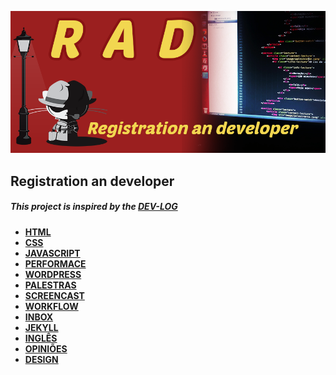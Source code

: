 ![Alt text](/image/rad.png "Registration an developer")
## Registration an developer
##### This project is inspired by the [DEV-LOG](https://github.com/ericdouglas/dev-log)

* **[HTML](source/html/readme.md)**
* **[CSS](source/css/readme.md)**
* **[JAVASCRIPT](source/javascript/readme.md)**
* **[PERFORMACE](source/performace/readme.md)**
* **[WORDPRESS](source/wordpress/readme.md)**
* **[PALESTRAS](source/palestras/readme.md)**
* **[SCREENCAST](source/screencast/readme.md)**
* **[WORKFLOW](source/workflow/readme.md)**
* **[INBOX](source/inbox/readme.md)**
* **[JEKYLL](source/jekyll/readme.md)**
* **[INGLÊS](source/ingles/readme.md)**
* **[OPINIÕES](source/opinioes/readme.md)**
* **[DESIGN](source;design/readme.md)**